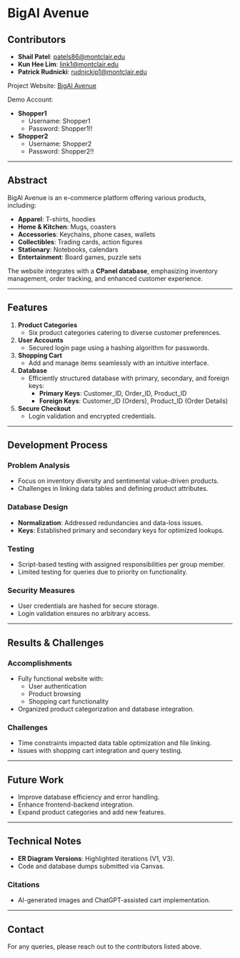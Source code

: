 # BigAl Avenue

## Contributors
- **Shail Patel**: [patels86@montclair.edu](mailto:patels86@montclair.edu)
- **Kun Hee Lim**: [link1@montclair.edu](mailto:link1@montclair.edu)
- **Patrick Rudnicki**: [rudnickip1@montclair.edu](mailto:rudnickip1@montclair.edu)

Project Website: [BigAl Avenue](https://cyan.csam.montclair.edu/~rudnicp1/DB-Project/Updated/)

Demo Account:
- **Shopper1**
  - Username: Shopper1  
  - Password: Shopper1!!  
- **Shopper2**
  - Username: Shopper2  
  - Password: Shopper2!!

---

## Abstract
BigAl Avenue is an e-commerce platform offering various products, including:
- **Apparel**: T-shirts, hoodies
- **Home & Kitchen**: Mugs, coasters
- **Accessories**: Keychains, phone cases, wallets
- **Collectibles**: Trading cards, action figures
- **Stationary**: Notebooks, calendars
- **Entertainment**: Board games, puzzle sets

The website integrates with a **CPanel database**, emphasizing inventory management, order tracking, and enhanced customer experience.

---

## Features
1. **Product Categories**
   - Six product categories catering to diverse customer preferences.
2. **User Accounts**
   - Secured login page using a hashing algorithm for passwords.
3. **Shopping Cart**
   - Add and manage items seamlessly with an intuitive interface.
4. **Database**
   - Efficiently structured database with primary, secondary, and foreign keys:
     - **Primary Keys**: Customer_ID, Order_ID, Product_ID
     - **Foreign Keys**: Customer_ID (Orders), Product_ID (Order Details)
5. **Secure Checkout**
   - Login validation and encrypted credentials.

---

## Development Process
### Problem Analysis
- Focus on inventory diversity and sentimental value-driven products.
- Challenges in linking data tables and defining product attributes.

### Database Design
- **Normalization**: Addressed redundancies and data-loss issues.
- **Keys**: Established primary and secondary keys for optimized lookups.

### Testing
- Script-based testing with assigned responsibilities per group member.
- Limited testing for queries due to priority on functionality.

### Security Measures
- User credentials are hashed for secure storage.
- Login validation ensures no arbitrary access.

---

## Results & Challenges
### Accomplishments
- Fully functional website with:
  - User authentication
  - Product browsing
  - Shopping cart functionality
- Organized product categorization and database integration.

### Challenges
- Time constraints impacted data table optimization and file linking.
- Issues with shopping cart integration and query testing.

---

## Future Work
- Improve database efficiency and error handling.
- Enhance frontend-backend integration.
- Expand product categories and add new features.

---

## Technical Notes
- **ER Diagram Versions**: Highlighted iterations (V1, V3).
- Code and database dumps submitted via Canvas.

### Citations
- AI-generated images and ChatGPT-assisted cart implementation.

---

## Contact
For any queries, please reach out to the contributors listed above.

